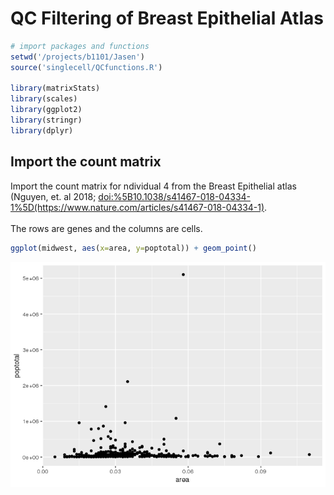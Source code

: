
QC Filtering of Breast Epithelial Atlas
=======================================

``` r
# import packages and functions
setwd('/projects/b1101/Jasen')
source('singlecell/QCfunctions.R')

library(matrixStats)
library(scales)
library(ggplot2)
library(stringr)
library(dplyr)
```

Import the count matrix
-----------------------

Import the count matrix for ndividual 4 from the Breast Epithelial atlas (Nguyen, et. al 2018; <doi:%5B10.1038/s41467-018-04334-1%5D(https://www.nature.com/articles/s41467-018-04334-1)>. <br /> <br /> The rows are genes and the columns are cells.

``` r
ggplot(midwest, aes(x=area, y=poptotal)) + geom_point()
```

![](images/qc-unnamed-chunk-3-1.png)
